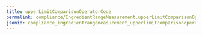 ```yaml
---
title: upperLimitComparisonOperatorCode
permalink: compliance/IngredientRangeMeasurement.upperLimitComparisonOperatorCode.html
jsonid: compliance_ingredientrangemeasurement_upperlimitcomparisonoperatorcode
---
```

